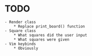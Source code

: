 # TODO
    - Render class
        * Replace print_board() function
    - Square class
        * What squares did the user input
        * What squares were given
    - Vim keybinds
        * Obviously

